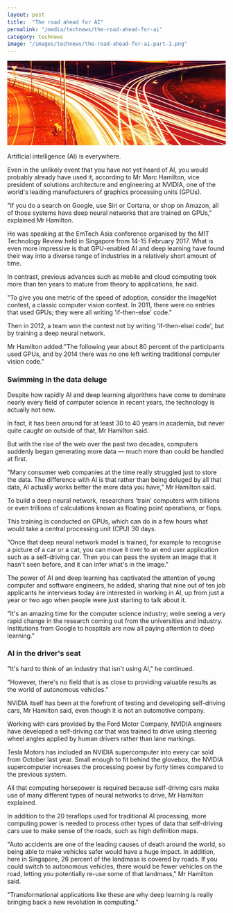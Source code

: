 ```yaml
---
layout: post
title:  "The road ahead for AI"
permalink: "/media/technews/the-road-ahead-for-ai"
category: technews
image: "/images/technews/the-road-ahead-for-ai-part-1.png"
---
```


![the road ahead for AI](/images/technews/the-road-ahead-for-ai-part-1.png)

Artificial intelligence (AI) is everywhere.

Even in the unlikely event that you have not yet heard of AI, you would probably already have used it, according to Mr Marc Hamilton, vice president of solutions architecture and engineering at NVIDIA, one of the world's leading manufacturers of graphics processing units (GPUs).

"If you do a search on Google, use Siri or Cortana, or shop on Amazon, all of those systems have deep neural networks that are trained on GPUs," explained Mr Hamilton.

He was speaking at the EmTech Asia conference organised by the MIT Technology Review held in Singapore from 14-15 February 2017. What is even more impressive is that GPU-enabled AI and deep learning have found their way into a diverse range of industries in a relatively short amount of time.

In contrast, previous advances such as mobile and cloud computing took more than ten years to mature from theory to applications, he said.

"To give you one metric of the speed of adoption, consider the ImageNet contest, a classic computer vision contest. In 2011, there were no entries that used GPUs; they were all writing 'if-then-else' code."

Then in 2012, a team won the contest not by writing 'if-then-elseí code', but by training a deep neural network.

Mr Hamilton added:"The following year about 80 percent of the participants used GPUs, and by 2014 there was no one left writing traditional computer vision code."

### **Swimming in the data deluge**
Despite how rapidly AI and deep learning algorithms have come to dominate nearly every field of computer science in recent years, the technology is actually not new.

In fact, it has been around for at least 30 to 40 years in academia, but never quite caught on outside of that, Mr Hamilton said.

But with the rise of the web over the past two decades, computers suddenly began generating more data — much more than could be handled at first.

"Many consumer web companies at the time really struggled just to store the data. The difference with AI is that rather than being deluged by all that data, AI actually works better the more data you have," Mr Hamilton said.

To build a deep neural network, researchers 'train' computers with billions or even trillions of calculations known as floating point operations, or flops.

This training is conducted on GPUs, which can do in a few hours what would take a central processing unit (CPU) 30 days.

"Once that deep neural network model is trained, for example to recognise a picture of a car or a cat, you can move it over to an end user application such as a self-driving car. Then you can pass the system an image that it hasn't seen before, and it can infer what's in the image."

The power of AI and deep learning has captivated the attention of young computer and software engineers, he added, sharing that nine out of ten job applicants he interviews today are interested in working in AI, up from just a year or two ago when people were just starting to talk about it.

"It's an amazing time for the computer science industry; weíre seeing a very rapid change in the research coming out from the universities and industry. Institutions from Google to hospitals are now all paying attention to deep learning."

### **AI in the driver's seat**
"It's hard to think of an industry that isn't using AI," he continued.

"However, there's no field that is as close to providing valuable results as the world of autonomous vehicles."

NVIDIA itself has been at the forefront of testing and developing self-driving cars, Mr Hamilton said, even though it is not an automotive company.

Working with cars provided by the Ford Motor Company, NVIDIA engineers have developed a self-driving car that was trained to drive using steering wheel angles applied by human drivers rather than lane markings.

Tesla Motors has included an NVIDIA supercomputer into every car sold from October last year. Small enough to fit behind the glovebox, the NVIDIA supercomputer increases the processing power by forty times compared to the previous system.

All that computing horsepower is required because self-driving cars make use of many different types of neural networks to drive, Mr Hamilton explained.

In addition to the 20 teraflops used for traditional AI processing, more computing power is needed to process other types of data that self-driving cars use to make sense of the roads, such as high definition maps.

"Auto accidents are one of the leading causes of death around the world, so being able to make vehicles safer would have a huge impact. In addition, here in Singapore, 26 percent of the landmass is covered by roads. If you could switch to autonomous vehicles, there would be fewer vehicles on the road, letting you potentially re-use some of that landmass," Mr Hamilton said.

"Transformational applications like these are why deep learning is really bringing back a new revolution in computing."
